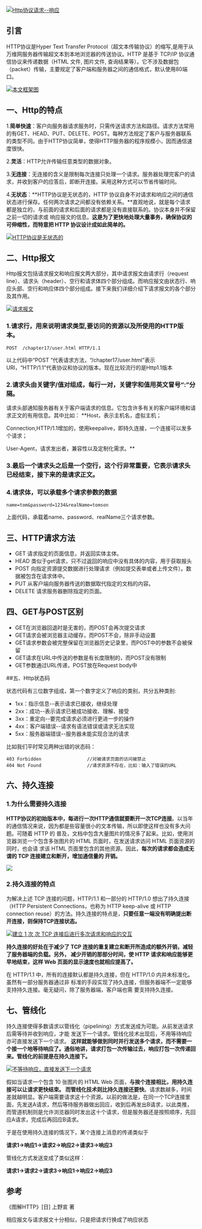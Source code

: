 [![Http协议请求--响应](https://camo.githubusercontent.com/bd4f5f4a5a44ea9af15a1abd21411b3a35e03f5f/68747470733a2f2f757365722d676f6c642d63646e2e786974752e696f2f323031382f362f31312f313633656637306362646236636438363f773d34323826683d32333026663d6a70656726733d37303130)](https://camo.githubusercontent.com/bd4f5f4a5a44ea9af15a1abd21411b3a35e03f5f/68747470733a2f2f757365722d676f6c642d63646e2e786974752e696f2f323031382f362f31312f313633656637306362646236636438363f773d34323826683d32333026663d6a70656726733d37303130)

## 引言

HTTP协议是Hyper Text Transfer Protocol（超文本传输协议）的缩写,是用于从万维网服务器传输超文本到本地浏览器的传送协议。HTTP 是基于 TCP/IP 协议通信协议来传递数据（HTML 文件, 图片文件, 查询结果等）。它不涉及数据包（packet）传输，主要规定了客户端和服务器之间的通信格式，默认使用80端口。

[![本文框架图](https://camo.githubusercontent.com/5b310a99ef1d3b796dbe74e230a4c7f6e041c1d0/68747470733a2f2f757365722d676f6c642d63646e2e786974752e696f2f323031382f362f31312f313633656637306362646336336539353f773d3132343026683d37303226663d706e6726733d323438333833)](https://camo.githubusercontent.com/5b310a99ef1d3b796dbe74e230a4c7f6e041c1d0/68747470733a2f2f757365722d676f6c642d63646e2e786974752e696f2f323031382f362f31312f313633656637306362646336336539353f773d3132343026683d37303226663d706e6726733d323438333833)

## 一、Http的特点

1.**简单快速**：客户向服务器请求服务时，只需传送请求方法和路径。请求方法常用的有GET、HEAD、PUT、DELETE、POST。每种方法规定了客户与服务器联系的类型不同。由于HTTP协议简单，使得HTTP服务器的程序规模小，因而通信速度很快。

2.**灵活**：HTTP允许传输任意类型的数据对象。

3.**无连接**：无连接的含义是限制每次连接只处理一个请求。服务器处理完客户的请求，并收到客户的应答后，即断开连接。采用这种方式可以节省传输时间。

4.**无状态**：**HTTP协议是无状态的，HTTP 协议自身不对请求和响应之间的通信状态进行保存。任何两次请求之间都没有依赖关系。**直观地说，就是每个请求都是独立的，与前面的请求和后面的请求都是没有直接联系的。协议本身并不保留之前一切的请求或 响应报文的信息。**这是为了更快地处理大量事务，确保协议的可伸缩性，而特意把 HTTP 协议设计成如此简单的。**

[![HTTP协议是无状态的](https://camo.githubusercontent.com/56e6406893f661271a2d847253a67e5c65ab3d6b/68747470733a2f2f757365722d676f6c642d63646e2e786974752e696f2f323031382f362f31312f313633656637306362646661333737643f773d3132323926683d35323526663d706e6726733d323132353036)](https://camo.githubusercontent.com/56e6406893f661271a2d847253a67e5c65ab3d6b/68747470733a2f2f757365722d676f6c642d63646e2e786974752e696f2f323031382f362f31312f313633656637306362646661333737643f773d3132323926683d35323526663d706e6726733d323132353036)

## 二、Http报文

Http报文包括请求报文和响应报文两大部分，其中请求报文由请求行（request line）、请求头（header）、空行和请求体四个部分组成。而响应报文由状态行、响应头部、空行和响应体四个部分组成。接下来我们详细介绍下请求报文的各个部分及其作用。

[![请求报文](https://camo.githubusercontent.com/3721747468f91ebef97720d265e750d53b4d4fa1/68747470733a2f2f757365722d676f6c642d63646e2e786974752e696f2f323031382f362f31312f313633656637306362646630353637633f773d39363326683d34383426663d706e6726733d343235303135)](https://camo.githubusercontent.com/3721747468f91ebef97720d265e750d53b4d4fa1/68747470733a2f2f757365722d676f6c642d63646e2e786974752e696f2f323031382f362f31312f313633656637306362646630353637633f773d39363326683d34383426663d706e6726733d343235303135)

### 1.请求行，用来说明请求类型,要访问的资源以及所使用的HTTP版本。

    POST  /chapter17/user.html HTTP/1.1
    

以上代码中“POST ”代表请求方法，“/chapter17/user.html”表示URI，“HTTP/1.1”代表协议和协议的版本。现在比较流行的是Http1.1版本

### 2.请求头由关键字/值对组成，每行一对，关键字和值用英文冒号“:”分隔。

请求头部通知服务器有关于客户端请求的信息。它包含许多有关的客户端环境和请求正文的有用信息。其中比如：
**Host，表示主机名，虚拟主机；

Connection,HTTP/1.1增加的，使用keepalive，即持久连接，一个连接可以发多个请求；

User-Agent，请求发出者，兼容性以及定制化需求。**

### 3.最后一个请求头之后是一个空行，这个行非常重要，它表示请求头已经结束，接下来的是请求正文。

### 4.请求体，可以承载多个请求参数的数据

    name=tom&password=1234&realName=tomson
    

上面代码，承载着name、password、realName三个请求参数。

## 三、HTTP请求方法

- GET  请求指定的页面信息，并返回实体主体。
- HEAD  类似于get请求，只不过返回的响应中没有具体的内容，用于获取报头
- POST  向指定资源提交数据进行处理请求（例如提交表单或者上传文件）。数据被包含在请求体中。
- PUT  从客户端向服务器传送的数据取代指定的文档的内容。
- DELETE  请求服务器删除指定的页面。

## 四、GET与POST区别

- GET在浏览器回退时是无害的，而POST会再次提交请求
- GET请求会被浏览器主动缓存，而POST不会，除非手动设置
- GET请求参数会被完整保留在浏览器历史记录里，而POST中的参数不会被保留
- GET请求在URL中传送的参数是有长度限制的，而POST没有限制
- GET参数通过URL传递，POST放在Request body中

##五、Http状态码

状态代码有三位数字组成，第一个数字定义了响应的类别，共分五种类别:

- 1xx：指示信息--表示请求已接收，继续处理
- 2xx：成功--表示请求已被成功接收、理解、接受
- 3xx：重定向--要完成请求必须进行更进一步的操作
- 4xx：客户端错误--请求有语法错误或请求无法实现
- 5xx：服务器端错误--服务器未能实现合法的请求

比如我们平时常见两种出错的状态码：

    403 Forbidden                 //对被请求页面的访问被禁止
    404 Not Found                 //请求资源不存在，比如：输入了错误的URL
    

## 六、持久连接

### 1.为什么需要持久连接

**HTTP协议的初始版本中，每进行一次HTTP通信就要断开一次TCP连接**。以当年的通信情况来说，因为都是些容量很小的文本传输，所以即使这样也没有多大问题。可随着 HTTP 的 普及，文档中包含大量图片的情况多了起来。比如，使用浏览器浏览一个包含多张图片的 HTML 页面时，在发送请求访问 HTML 页面资源的同时，也会请 求该 HTML 页面里包含的其他资源。因此，**每次的请求都会造成无谓的 TCP 连接建立和断开，增加通信量的 开销。**

[![](https://camo.githubusercontent.com/c02bcc8c688232dcb9f9f5ef6b4ec6826db6e245/68747470733a2f2f757365722d676f6c642d63646e2e786974752e696f2f323031382f362f31312f313633656637306362653034323435353f773d36353926683d36303126663d706e6726733d313836353431)](https://camo.githubusercontent.com/c02bcc8c688232dcb9f9f5ef6b4ec6826db6e245/68747470733a2f2f757365722d676f6c642d63646e2e786974752e696f2f323031382f362f31312f313633656637306362653034323435353f773d36353926683d36303126663d706e6726733d313836353431)

### 2.持久连接的特点

为解决上述 TCP 连接的问题，HTTP/1.1 和一部分的 HTTP/1.0 想出了持久连接（HTTP Persistent Connections，也称为 HTTP keep-alive 或 HTTP connection reuse）的方法。持久连接的特点是，**只要任意一端没有明确提出断开连接，则保持TCP连接状态。**

[![建立 1 次 次 TCP 连接后进行多次请求和响应的交互](https://camo.githubusercontent.com/e320ff67c530660d5dcaff52e377696aeba579b1/68747470733a2f2f757365722d676f6c642d63646e2e786974752e696f2f323031382f362f31312f313633656637306363316664333539653f773d36343526683d35323126663d706e6726733d313532393638)](https://camo.githubusercontent.com/e320ff67c530660d5dcaff52e377696aeba579b1/68747470733a2f2f757365722d676f6c642d63646e2e786974752e696f2f323031382f362f31312f313633656637306363316664333539653f773d36343526683d35323126663d706e6726733d313532393638)

**持久连接的好处在于减少了 TCP 连接的重复建立和断开所造成的额外开销，减轻了服务器端的负载。另外， 减少开销的那部分时间，使 HTTP 请求和响应能够更早地结束，这样 Web 页面的显示速度也就相应提高了。**

在 HTTP/1.1 中，所有的连接默认都是持久连接，但在 HTTP/1.0 内并未标准化。虽然有一部分服务器通过非 标准的手段实现了持久连接，但服务器端不一定能够支持持久连接。毫无疑问，除了服务器端，客户端也需 要支持持久连接。

## 七、管线化

持久连接使得多数请求以管线化（pipelining）方式发送成为可能。从前发送请求后需等待并收到响应，才能 发送下一个请求。管线化技术出现后，不用等待响应亦可直接发送下一个请求。
**这样就能够做到同时并行发送多个请求，而不需要一个接一个地等待响应了。通俗地讲，请求打包一次传输过去，响应打包一次传递回来。管线化的前提是在持久连接下。**

[![不等待响应，直接发送下一个请求](https://camo.githubusercontent.com/770236f6f03bab5b92bc48bb4a7960e6b3d0d4cb/68747470733a2f2f757365722d676f6c642d63646e2e786974752e696f2f323031382f362f31312f313633656637306365643133623864323f773d36343926683d32383226663d706e6726733d3937333731)](https://camo.githubusercontent.com/770236f6f03bab5b92bc48bb4a7960e6b3d0d4cb/68747470733a2f2f757365722d676f6c642d63646e2e786974752e696f2f323031382f362f31312f313633656637306365643133623864323f773d36343926683d32383226663d706e6726733d3937333731)

假如当请求一个包含 10 张图片的 HTML Web 页面，**与挨个连接相比，用持久连接可以让请求更快结束。 而管线化技术则比持久连接还要快**。请求数越多，时间差就越明显。客户端需要请求这十个资源。以前的做法是，在同一个TCP连接里面，先发送A请求，然后等待服务器做出回应，收到后再发出B请求，以此类推，而管道机制则是允许浏览器同时发出这十个请求，但是服务器还是按照顺序，先回应A请求，完成后再回应B请求。

于是在使用持久连接的情况下，某个连接上消息的传递类似于

**请求1->响应1->请求2->响应2->请求3->响应3**

管线化方式发送变成了类似这样：

**请求1->请求2->请求3->响应1->响应2->响应3**

## 参考

《图解HTTP》[日] 上野宣 著

相应报文与请求报文十分相似，只是把请求行换成了响应状态